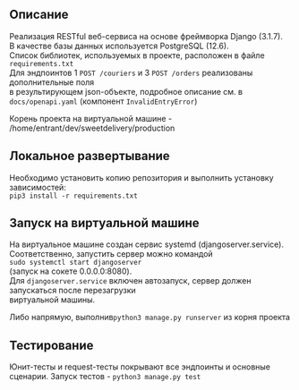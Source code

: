 ## Описание

Реализация RESTful веб-сервиса на основе фреймворка Django (3.1.7).<br>
В качестве базы данных используется PostgreSQL (12.6).<br>
Список библиотек, используемых в проекте, расположен в файле `requirements.txt`<br>
Для эндпоинтов 1 `POST /couriers` и 3 `POST /orders` реализованы дополнительные поля<br>
в результирующем json-объекте, подробное описание см. в `docs/openapi.yaml` (компонент `InvalidEntryError`)

Корень проекта на виртуальной машине - /home/entrant/dev/sweetdelivery/production

## Локальное развертывание

Необходимо установить копию репозитория и выполнить установку зависимостей:<br> `pip3 install -r requirements.txt`

## Запуск на виртуальной машине

На виртуальное машине создан сервис systemd (djangoserver.service).<br>
Соответственно, запустить сервер можно командой<br>
`sudo systemctl start djangoserver`<br>(запуск на сокете 0.0.0.0:8080).<br>
Для `djangoserver.service` включен автозапуск, сервер должен запускаться после перезагрузки<br>
виртуальной машины. 

Либо напрямую, выполнив`python3 manage.py runserver` из корня проекта

## Тестирование

Юнит-тесты и request-тесты покрывают все эндпоинты и основные сценарии.
Запуск тестов - `python3 manage.py test`
